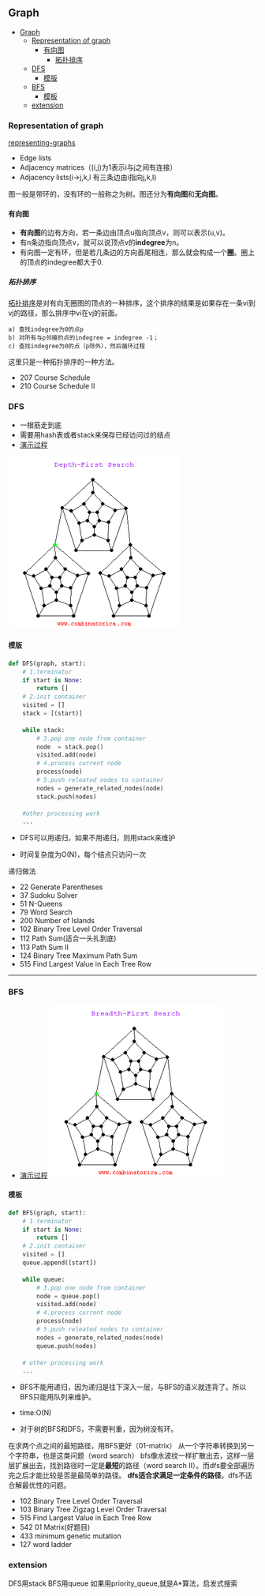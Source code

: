 ## Graph

-   [Graph](#graph)
    -   [Representation of graph](#representation-of-graph)
        -   [有向图](#%E6%9C%89%E5%90%91%E5%9B%BE)
            -   [拓扑排序](#%E6%8B%93%E6%89%91%E6%8E%92%E5%BA%8F)
    -   [DFS](#dfs)
        -   [模版](#%E6%A8%A1%E7%89%88)
    -   [BFS](#bfs)
        -   [模板](#%E6%A8%A1%E6%9D%BF)
    -   [extension](#extension)

### Representation of graph

[representing-graphs](https://www.khanacademy.org/computing/computer-science/algorithms/graph-representation/a/representing-graphs)

-   Edge lists
-   Adjacency matrices（(i,j)为1表示i与j之间有连接）
-   Adjacency lists(i->j,k,l 有三条边由i指向j,k,l)

图一般是带环的，没有环的一般称之为树。图还分为**有向图**和**无向图**。

#### 有向图

-   **有向图**的边有方向，若一条边由顶点u指向顶点v，则可以表示(u,v)。
-   有n条边指向顶点v，就可以说顶点v的**indegree**为n。
-   有向图一定有环，但是若几条边的方向首尾相连，那么就会构成一个**圈**。圈上的顶点的indegree都大于0.

##### 拓扑排序

[拓扑排序](http://blog.csdn.net/changyuanchn/article/details/17067349)是对有向无圈图的顶点的一种排序，这个排序的结果是如果存在一条vi到vj的路径，那么排序中vi在vj的前面。

    a) 查找indegree为0的点p
    b) 对所有与p邻接的点的indegree = indegree -1；
    c) 查找indegree为0的点（p除外），然后循环过程

这里只是一种拓扑排序的一种方法。

-   207 Course Schedule
-   210 Course Schedule II

### DFS

-   一根筋走到底
-   需要用hash表或者stack来保存已经访问过的结点
-   [演示过程](http://www.cs.usfca.edu/~galles/visualization/DFS.html)

<!-- ![dfs](./img/Graph/dfs.png) -->

![dfs_gif](./img/Graph/dfs.gif)

#### 模版

```python
def DFS(graph, start):
    # 1.terminator
    if start is None:
        return []
    # 2.init container
    visited = []
    stack = [(start)]

    while stack:
        # 3.pop one node from container
        node  = stack.pop()
        visited.add(node)
        # 4.process current node
        process(node)
        # 5.push releated nodes to container
        nodes = generate_related_nodes(node)
        stack.push(nodes)

    #other processing work
    ...
```

-   DFS可以用递归，如果不用递归，则用stack来维护

-   时间复杂度为O(N)，每个结点只访问一次

递归做法

-   22 Generate Parentheses
-   37 Sudoku Solver
-   51 N-Queens
-   79 Word Search
-   200 Number of Islands
-   102 Binary Tree Level Order Traversal
-   112 Path Sum(适合一头扎到底)
-   113 Path Sum II
-   124 Binary Tree Maximum Path Sum
-   515 Find Largest Value in Each Tree Row

* * *

### BFS

-   [演示过程](http://www.cs.usfca.edu/~galles/visualization/BFS.html)
    <!-- ![dfs](./img/Graph/bfs.png) -->
    ![dfs_gif](./img/Graph/bfs.gif)

#### 模板

```python
def BFS(graph, start):
    # 1.terminator
    if start is None:
        return []
    # 2.init container
    visited = []
    queue.append([start])

    while queue:
        # 3.pop one node from container
        node = queue.pop()
        visited.add(node)
        # 4.process current node
        process(node)
        # 5.push releated nodes to container
        nodes = generate_related_nodes(node)
        queue.push(nodes)

    # other processing work
    ...
```

-   BFS不能用递归，因为递归是往下深入一层，与BFS的语义就违背了。所以BFS只能用队列来维护。
-   time:O(N)

-   对于树的BFS和DFS，不需要判重，因为树没有环。

在求两个点之间的最短路径，用BFS更好（01-matrix）
从一个字符串转换到另一个字符串，也是这类问题（word search）
bfs像水波纹一样扩散出去，这样一层层扩展出去，找到路径时一定是**最短**的路径（word search II）。而dfs要全部遍历完之后才能比较是否是最简单的路径。
**dfs适合求满足一定条件的路径**，dfs不适合解最优性的问题。

<!-- -   22 Generate Parentheses -->

-   102 Binary Tree Level Order Traversal
-   103 Binary Tree Zigzag Level Order Traversal  
-   515 Find Largest Value in Each Tree Row
-   542 01 Matrix(好题目)
-   433 minimum genetic mutation
-   127 word ladder

### extension

DFS用stack
BFS用queue
如果用priority_queue,就是A\*算法，启发式搜索
